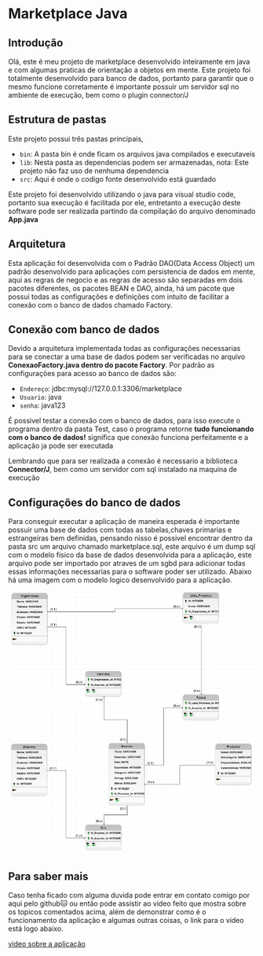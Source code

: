 # Marketplace Java

## Introdução

Olá, este é meu projeto de marketplace desenvolvido inteiramente em java e com algumas praticas de orientação a objetos em mente.
Este projeto foi totalmente desenvolvido para banco de dados, portanto para garantir que o mesmo funcione corretamente é importante possuir um servidor sql no ambiente de execução, bem como
o plugin connector/J

## Estrutura de pastas

Este projeto possui três pastas principais, 
 - `bin`: A pasta bin é onde ficam os arquivos java compilados e executaveis
 - `lib`: Nesta pasta as dependencias podem ser armazenadas, nota: Este projeto não faz uso de nenhuma dependencia
 - `src`: Aqui é onde o codigo fonte desenvolvido está guardado

Este projeto foi desenvolvido utilizando o java para visual studio code, portanto sua execução é facilitada por ele, entretanto a execução deste software pode ser realizada
partindo da compilação do arquivo denominado **App.java**

## Arquitetura

Esta aplicação foi desenvolvida com o Padrão DAO(Data Access Object) um padrão desenvolvido para aplicações com persistencia de dados em mente, aqui as regras de negocio e
as regras de acesso são separadas em dois pacotes diferentes, os pacotes BEAN e DAO, ainda, há um pacote que possui todas as configurações e definições com intuito de facilitar a conexão com o banco de dados chamado Factory. 

## Conexão com banco de dados

Devido a arquitetura implementada todas as configurações necessarias para se conectar a uma base de dados podem ser verificadas no arquivo **ConexaoFactory.java dentro do pacote Factory**.
Por padrão as configurações para acesso ao banco de dados são:
 - `Endereço`: jdbc:mysql://127.0.0.1:3306/marketplace
 - `Usuario`: java
 - `senha`: java123

É possivel testar a conexão com o banco de dados, para isso execute o programa dentro da pasta Test, caso o programa retorne **tudo funcionando com o banco de dados!** significa que conexão funciona perfeitamente e a aplicação ja pode ser executada

Lembrando que para ser realizada a conexão é necessario a biblioteca **Connector/J**, bem como um servidor com sql instalado na maquina de execução

 ## Configurações do banco de dados

Para conseguir executar a aplicação de maneira esperada é importante possuir uma base de dados com todas as tabelas,chaves primarias e estrangeiras bem definidas, pensando nisso
é possivel encontrar dentro da pasta src um arquivo chamado marketplace.sql, este arquivo é um dump sql com o modelo fisico da base de dados desenvolvida para a aplicação, este arquivo
pode ser importado por atraves de um sgbd para adicionar todas essas informações necessarias para o software poder ser utilizado. Abaixo há uma imagem com o modelo logico desenvolvido
para a aplicação.

![modelologico](src/modelologico.png)

## Para saber mais
Caso tenha ficado com alguma duvida pode entrar em contato comigo por aqui pelo github🐱 ou então pode assistir ao video feito que mostra sobre os topicos comentados acima, além de demonstrar
como é o funcionamento da aplicação e algumas outras coisas, o link para o video está logo abaixo.

[video sobre a aplicação](https://youtu.be/OV4hnFlamhs)